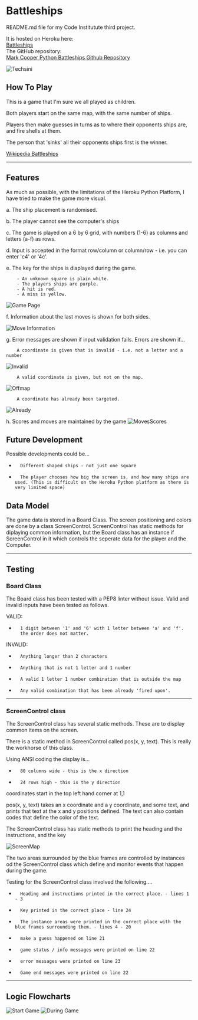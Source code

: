 
# Battleships

README.md file for my Code Institutute third project.

It is hosted on Heroku here:  
[Battleships](https://battleships279455.herokuapp.com/)  
The GitHub repository:  
[Mark Cooper Python Battleships Github Repository](https://github.com/mark279455/Battleships)

![Techsini](documentation/testing/techsini.png)

## How To Play

This is a game that I'm sure we all played as children.

Both players start on the same map, with the same number of ships.

Players then make guesses in turns as to where their opponents ships are, and fire shells at them.

The person that 'sinks' all their opponents ships first is the winner.

[Wikipedia Battleships](https://en.wikipedia.org/wiki/Battleship_(game))

---

## Features

As much as possible, with the limitations of the Heroku Python Platform, I have tried to make the game more visual.

a.      The ship placement is randomised.

b.      The player cannot see the computer's ships

c.      The game is played on a 6 by 6 grid, with numbers (1-6) as columns and letters (a-f) as rows.

d.      Input is accepted in the format row/column or column/row - i.e. you can enter 'c4' or '4c'.

e.      The key for the ships is diaplayed during the game.

        - An unknown square is plain white.
        - The players ships are purple.
        - A hit is red.
        - A miss is yellow.

![Game Page](documentation/game/start_game.png)

f.      Information about the last moves is shown for both sides.

![Move Information](documentation/game/move_info.png)

g.      Error messages are shown if input validation fails. Errors are shown if...

        A coordinate is given that is invalid - i.e. not a letter and a number
![Invalid](documentation/game/invalid.png)

        A valid coordinate is given, but not on the map.
![Offmap](documentation/game/offmap.png)

        A coordinate has already been targeted.
![Already](documentation/game/already.png)
        
h.      Scores and moves are maintained by the game
![MovesScores](documentation/game/moves_scores.png)

## Future Development

Possible developments could be...
-       Different shaped ships - not just one square
-       The player chooses how big the screen is, and how many ships are used. (This is difficult on the Heroku Python platform as there is very limited space)



## Data Model

The game data is stored in a Board Class.
The screen positioning and colors are done by a class ScreenControl.
ScreenControl has static methods for diplaying common information, but the Board class has an instance if ScreenControl in it which controls the seperate data for the player and the Computer.

---

## Testing

### Board Class

The Board class has been tested with a PEP8 linter without issue.
Valid and invalid inputs have been tested as follows.

VALID:
-       1 digit between '1' and '6' with 1 letter between 'a' and 'f'.
        the order does not matter.

INVALID:
-       Anything longer than 2 characters
-       Anything that is not 1 letter and 1 number
-       A valid 1 letter 1 number combination that is outside the map
-       Any valid combination that has been already 'fired upon'.

---

### ScreenControl class

The ScreenControl class has several static methods. These are to display common items on the screen.

There is a static method in ScreenControl called pos(x, y, text).
This is really the workhorse of this class.

Using ANSI coding the display is...
-       80 columns wide - this is the x direction
-       24 rows high - this is the y direction

coordinates start in the top left hand corner at 1,1

pos(x, y, text) takes an x coordinate and a y coordinate, and some text, and prints that text at the x and y positions defined.
The text can also contain codes that define the color of the text.

The ScreenControl class has static methods to print the heading and the instructions, and  the key

![ScreenMap](documentation/game/display.jpg)

The two areas surrounded by the blue frames are controlled by instances od the ScreenControl class which define and monitor events that happen during the game.

Testing for the ScreenControl class involved the following....

-       Heading and instructions printed in the correct place. - lines 1 - 3
-       Key printed in the correct place - line 24
-       The instance areas were printed in the correct place with the blue frames surrounding them. - lines 4 - 20
-       make a guess happened on line 21
-       game status / info messages were printed on line 22
-       error messages were printed on line 23
-       Game end messages were printed on line 22


---

## Logic Flowcharts

![Start Game](documentation/testing/battleships_flow_1.jpg)
![During Game](documentation/testing/battleships_flow_2.jpg)




